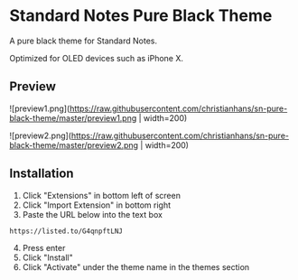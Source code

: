 # Standard Notes Pure Black Theme
A pure black theme for Standard Notes.

Optimized for OLED devices such as iPhone X.

## Preview

![preview1.png](https://raw.githubusercontent.com/christianhans/sn-pure-black-theme/master/preview1.png | width=200)

![preview2.png](https://raw.githubusercontent.com/christianhans/sn-pure-black-theme/master/preview2.png | width=200)

## Installation

 1. Click "Extensions" in bottom left of screen
 2. Click "Import Extension" in bottom right
 3. Paste the URL below into the text box

```
https://listed.to/G4qnpftLNJ
```

 4. Press enter
 5. Click "Install"
 6. Click "Activate" under the theme name in the themes section
